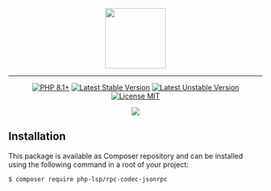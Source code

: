 <p align="center">
    <a href="https://github.com/php-lsp" target="_blank">
        <img src="https://avatars.githubusercontent.com/u/153323085?s=120" width="120">
    </a>
</p>

---

<p align="center">
    <a href="https://packagist.org/packages/php-lsp/rpc-codec-jsonrpc"><img src="https://poser.pugx.org/php-lsp/rpc-codec-jsonrpc/require/php?style=for-the-badge" alt="PHP 8.1+"></a>
    <a href="https://packagist.org/packages/php-lsp/rpc-codec-jsonrpc"><img src="https://poser.pugx.org/php-lsp/rpc-codec-jsonrpc/version?style=for-the-badge" alt="Latest Stable Version"></a>
    <a href="https://packagist.org/packages/php-lsp/rpc-codec-jsonrpc"><img src="https://poser.pugx.org/php-lsp/rpc-codec-jsonrpc/v/unstable?style=for-the-badge" alt="Latest Unstable Version"></a>
    <a href="https://raw.githubusercontent.com/php-lsp/rpc-codec-jsonrpc/blob/master/LICENSE"><img src="https://poser.pugx.org/php-lsp/rpc-codec-jsonrpc/license?style=for-the-badge" alt="License MIT"></a>
</p>
<p align="center">
    <a href="https://github.com/php-lsp/rpc-codec-jsonrpc/actions"><img src="https://github.com/php-lsp/rpc-codec-jsonrpc/workflows/tests/badge.svg"></a>
</p>

## Installation

This package is available as Composer repository and can be 
installed using the following command in a root of your project:

```sh
$ composer require php-lsp/rpc-codec-jsonrpc
```
